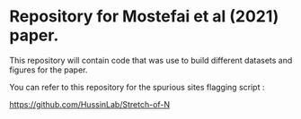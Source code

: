 # Repository for Mostefai et al (2021) paper.
This repository will contain code that was use to build different datasets and figures for the paper.

You can refer to this repository for the spurious sites flagging script :

https://github.com/HussinLab/Stretch-of-N
